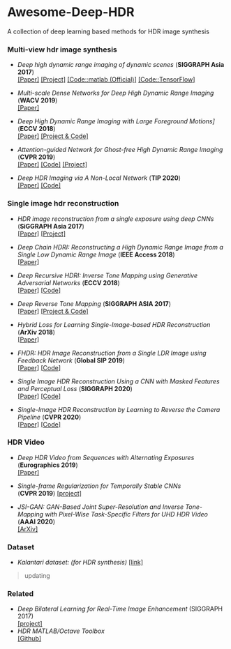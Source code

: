 # Awesome-Deep-HDR
A collection of deep learning based methods for HDR image synthesis


### Multi-view hdr image synthesis
* _Deep high dynamic range imaging of dynamic scenes_ (**SIGGRAPH Asia 2017**)<br>
[[Paper]](https://cseweb.ucsd.edu/~viscomp/projects/SIG17HDR/PaperData/SIGGRAPH17_HDR.pdf) [[Project]](http://viscomp.ucsd.edu/projects/SIG17HDR/) [[Code::matlab (Official)]](https://cseweb.ucsd.edu/~viscomp/projects/SIG17HDR/PaperData/SIGGRAPH17_HDR_Code_v1.0.zip) [[Code::TensorFlow]](https://github.com/TH3CHARLie/deep-high-dynamic-range)<br>
* _Multi-scale Dense Networks for Deep High Dynamic Range Imaging_ (**WACV 2019**)<br>
[[Paper]](](https://ieeexplore.ieee.org/document/8658831))

* _Deep High Dynamic Range Imaging with Large Foreground Motions]_ (**ECCV 2018**) <br>
[[Paper]]((https://www.ecva.net/papers/eccv_2018/papers_ECCV/papers/Shangzhe_Wu_Deep_High_Dynamic_ECCV_2018_paper.pdf)) [[Project & Code]](https://elliottwu.com/projects/hdr/)

* _Attention-guided Network for Ghost-free High Dynamic Range Imaging_ (**CVPR 2019**) <br> 
[[Paper]](](https://arxiv.org/abs/1904.10293)) [[Code]](https://github.com/qingsenyangit/AHDRNet) [[Project]](https://donggong1.github.io/ahdr.html)

* _Deep HDR Imaging via A Non-Local Network_ (**TIP 2020**)  
[[Paper]](https://ieeexplore.ieee.org/abstract/document/8989959) [[Code]](https://github.com/tuvovan/NHDRRNet)

### Single image hdr reconstruction
* _HDR image reconstruction from a single exposure using deep CNNs_ (**SiGGRAPH Asia 2017**) <br>
[[Paper]](https://arxiv.org/abs/1710.07480) [[Project]](http://hdrv.org/hdrcnn/)

* _Deep Chain HDRI: Reconstructing a High Dynamic Range Image from a Single Low Dynamic Range Image_ (**IEEE Access 2018**) <br>
[[Paper]](https://arxiv.org/abs/1801.06277)

* _Deep Recursive HDRI: Inverse Tone Mapping using Generative Adversarial Networks_ (**ECCV 2018**) <br>
[[Paper]](http://openaccess.thecvf.com/content_ECCV_2018/papers/Siyeong_Lee_Deep_Recursive_HDRI_ECCV_2018_paper.pdf) [[Code]](https://github.com/Siyeong-Lee/Deep_Recursive_HDRI)

* _Deep Reverse Tone Mapping_ (**SIGGRAPH ASIA 2017**) <br>[[Paper]](http://www.npal.cs.tsukuba.ac.jp/~endo/projects/DrTMO/paper/DrTMO_SIGGRAPHAsia.pdf) [[Project & Code]](http://www.npal.cs.tsukuba.ac.jp/~endo/projects/DrTMO/)

* _Hybrid Loss for Learning Single-Image-based HDR Reconstruction_ (**ArXiv 2018**) <br>
[[Paper]](https://arxiv.org/abs/1812.07134)

* _FHDR: HDR Image Reconstruction from a Single LDR Image using Feedback Network_ (**Global SIP 2019**) <br> 
[[Paper]](https://arxiv.org/abs/1912.11463) [[Code]](https://github.com/mukulkhanna/fhdr)

* _Single Image HDR Reconstruction Using a CNN with Masked Features and Perceptual Loss_ (**SIGGRAPH 2020**) <br>
[[Paper]](https://arxiv.org/abs/2005.07335) [[Code]](https://github.com/marcelsan/Deep-HdrReconstruction)

* _Single-Image HDR Reconstruction by Learning to Reverse the Camera Pipeline_ (**CVPR 2020**) <br>
[[Paper]](https://arxiv.org/abs/2004.01179) [[Code]](https://github.com/alex04072000/SingleHDR)

### HDR Video
* _Deep HDR Video from Sequences with Alternating Exposures_ (**Eurographics 2019**) <br>
[[Paper]](https://people.engr.tamu.edu/nimak/Data/Eurographics19_HDRVideo.pdf)

* _Single-frame Regularization for Temporally Stable CNNs_ <br>
(**CVPR 2019**) [[project]](http://hdrv.org/hdrcnn/cvpr2019)

* _JSI-GAN: GAN-Based Joint Super-Resolution and Inverse Tone-Mapping with Pixel-Wise Task-Specific Filters for UHD HDR Video_ (**AAAI 2020**) <br> 
[[ArXiv]](https://arxiv.org/abs/1909.04391)

### Dataset
* _Kalantari dataset: (for HDR synthesis)_ [[link]](https://cseweb.ucsd.edu/~viscomp/projects/SIG17HDR/)
> updating


### Related

* _Deep Bilateral Learning for Real-Time Image Enhancement_ (SIGGRAPH 2017) <br> [[project]](https://groups.csail.mit.edu/graphics/hdrnet/)
* _HDR MATLAB/Octave Toolbox_ <br>
[[Github]](https://github.com/banterle/HDR_Toolbox)
